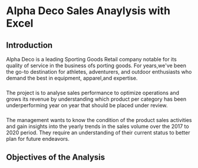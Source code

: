 # Alpha Deco Sales Anaylysis with Excel

## Introduction
Alpha Deco is a leading Sporting Goods Retail company notable for its quality of service in the business ofs porting goods. For years,we've been the go-to destination for athletes, adventurers, and outdoor enthusiasts who demand the best in equipment, apparel,and expertise.
###
The project is to analyse sales performance to optimize operations and grows its revenue by understanding which product per category has been underperforming year on year that should be placed under review.
###
The management wants to know the condition of the product sales activities and gain insights into the yearly trends in the sales volume over the 2017 to 2020 period.
They require an understanding of their current status to better plan for future endeavors.
## Objectives of the Analysis
